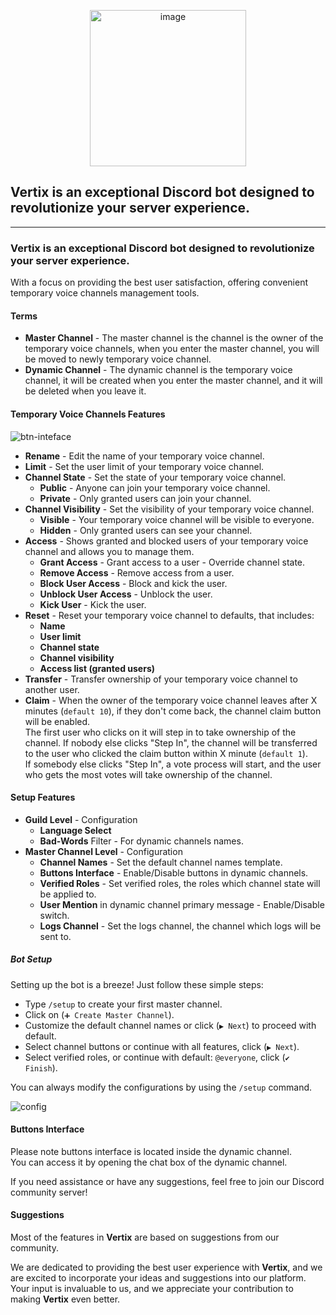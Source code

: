 <p align="center">
    <a href="https://vertix.gg/">
<img src="https://github.com/VertixGG/vertix.gg/assets/10234691/a634122c-0c57-4a7f-b988-b60ab50db5d0" alt="image" style="width: 250px" />
    </a>
</p>

## Vertix is an exceptional Discord bot designed to revolutionize your server experience.

----------------------------------------------------

### **Vertix** is an exceptional Discord bot designed to revolutionize your server experience.[](https://rentry.co/piiiwg/#vertix-is-an-exceptional-discord-bot-designed-to-revolutionize-your-server-experience "Permanent link")

With a focus on providing the best user satisfaction, offering convenient temporary voice channels management tools.

#### Terms[](https://rentry.co/piiiwg/#terms "Permanent link")

*   **Master Channel** - The master channel is the channel is the owner of the temporary voice channels, when you enter the master channel, you will be moved to newly temporary voice channel.
*   **Dynamic Channel** - The dynamic channel is the temporary voice channel, it will be created when you enter the master channel, and it will be deleted when you leave it.

#### Temporary Voice Channels Features

![btn-inteface](https://i.ibb.co/rxzmMhY/discord-com-channels-1110248409761316944-1122539897060855838.png "btn-inteface")

*   **Rename** - Edit the name of your temporary voice channel.
*   **Limit** - Set the user limit of your temporary voice channel.
*   **Channel State** - Set the state of your temporary voice channel.
    *   **Public** - Anyone can join your temporary voice channel.
    *   **Private** - Only granted users can join your channel.
*   **Channel Visibility** - Set the visibility of your temporary voice channel.
    *   **Visible** - Your temporary voice channel will be visible to everyone.
    *   **Hidden** - Only granted users can see your channel.
*   **Access** - Shows granted and blocked users of your temporary voice channel and allows you to manage them.
    *   **Grant Access** - Grant access to a user - Override channel state.
    *   **Remove Access** - Remove access from a user.
    *   **Block User Access** - Block and kick the user.
    *   **Unblock User Access** - Unblock the user.
    *   **Kick User** - Kick the user.
*   **Reset** - Reset your temporary voice channel to defaults, that includes:
    *   **Name**
    *   **User limit**
    *   **Channel state**
    *   **Channel visibility**
    *   **Access list (granted users)**
*   **Transfer** - Transfer ownership of your temporary voice channel to another user.
*   **Claim** - When the owner of the temporary voice channel leaves after X minutes (`default 10`), if they don't come back, the channel claim button will be enabled.  
    The first user who clicks on it will step in to take ownership of the channel. If nobody else clicks "Step In", the channel will be transferred to the user who clicked the claim button within X minute (`default 1`).  
    If somebody else clicks "Step In", a vote process will start, and the user who gets the most votes will take ownership of the channel.

#### Setup Features[](https://rentry.co/piiiwg/#setup-features "Permanent link")

*   **Guild Level** - Configuration
    *   **Language Select**
    *   **Bad-Words** Filter - For dynamic channels names.
*   **Master Channel Level** - Configuration
    *   **Channel Names** - Set the default channel names template.
    *   **Buttons Interface** - Enable/Disable buttons in dynamic channels.
    *   **Verified Roles** - Set verified roles, the roles which channel state will be applied to.
    *   **User Mention** in dynamic channel primary message - Enable/Disable switch.
    *   **Logs Channel** - Set the logs channel, the channel which logs will be sent to.

##### **Bot Setup**[](https://rentry.co/piiiwg/#bot-setup "Permanent link")

Setting up the bot is a breeze! Just follow these simple steps:

*   Type `/setup` to create your first master channel.
*   Click on (`➕ Create Master Channel`).
*   Customize the default channel names or click (`▶ Next`) to proceed with default.
*   Select channel buttons or continue with all features, click (`▶ Next`).
*   Select verified roles, or continue with default: `@everyone`, click (`✔ Finish`).

You can always modify the configurations by using the `/setup` command.

![config](https://i.ibb.co/jf1HmmJ/discord-com-channels-1110248409761316944-1122539897060855838-1.png "config")

#### Buttons Interface[](https://rentry.co/piiiwg/#buttons-interface "Permanent link")

Please note buttons interface is located inside the dynamic channel.  
You can access it by opening the chat box of the dynamic channel.

If you need assistance or have any suggestions, feel free to join our Discord community server!

#### Suggestions[](https://rentry.co/piiiwg/#suggestions "Permanent link")

Most of the features in **Vertix** are based on suggestions from our community.

We are dedicated to providing the best user experience with **Vertix**, and we are excited to incorporate your ideas and suggestions into our platform. Your input is invaluable to us, and we appreciate your contribution to making **Vertix** even better.

